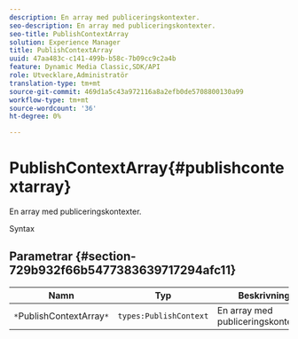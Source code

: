 ```yaml
---
description: En array med publiceringskontexter.
seo-description: En array med publiceringskontexter.
seo-title: PublishContextArray
solution: Experience Manager
title: PublishContextArray
uuid: 47aa483c-c141-499b-b58c-7b09cc9c2a4b
feature: Dynamic Media Classic,SDK/API
role: Utvecklare,Administratör
translation-type: tm+mt
source-git-commit: 469d1a5c43a972116a8a2efb0de5708800130a99
workflow-type: tm+mt
source-wordcount: '36'
ht-degree: 0%

---
```



# PublishContextArray{#publishcontextarray}

En array med publiceringskontexter.

Syntax

## Parametrar {#section-729b932f66b5477383639717294afc11}

| Namn | Typ | Beskrivning |
|---|---|---|
| `*`PublishContextArray`*` | `types:PublishContext` | En array med publiceringskontexter. |

